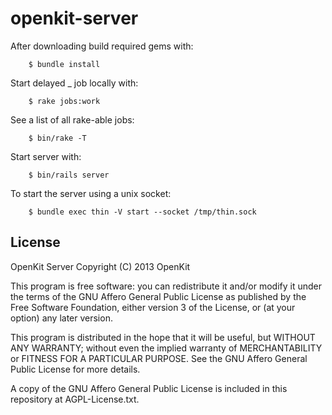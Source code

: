 openkit-server
===============

After downloading build required gems with:
```
	$ bundle install
```


Start delayed _ job locally with:
```
	$ rake jobs:work
```

See a list of all rake-able jobs:
```
	$ bin/rake -T
```

Start server with:
```
	$ bin/rails server
```

To start the server using a unix socket:
```
	$ bundle exec thin -V start --socket /tmp/thin.sock
```

License
-------
OpenKit Server
Copyright (C) 2013 OpenKit

This program is free software: you can redistribute it and/or modify
it under the terms of the GNU Affero General Public License as
published by the Free Software Foundation, either version 3 of the
License, or (at your option) any later version.

This program is distributed in the hope that it will be useful,
but WITHOUT ANY WARRANTY; without even the implied warranty of
MERCHANTABILITY or FITNESS FOR A PARTICULAR PURPOSE.  See the
GNU Affero General Public License for more details.

A copy of the GNU Affero General Public License is included in this 
repository at AGPL-License.txt.
